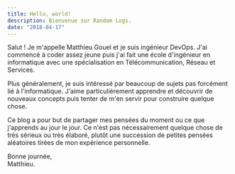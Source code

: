 ```yaml
---
title: Hello, world!
description: Bienvenue sur Random Logs.
date: "2018-04-17"
---
```


Salut ! Je m'appelle Matthieu Gouel et je suis ingénieur DevOps. J'ai commencé à coder assez jeune puis j'ai fait une école d'ingénieur en informatique avec une spécialisation en Télécommunication, Réseau et Services.

<!--more-->

Plus généralement, je suis intéressé par beaucoup de sujets pas forcément lié à l'informatique. J'aime particulièrement apprendre et découvrir de nouveaux concepts puis tenter de m'en servir pour construire quelque chose.

Ce blog a pour but de partager mes pensées du moment ou ce que j'apprends au jour le jour. Ce n'est pas nécessairement quelque chose de très sérieux ou très élaboré, plutôt une succession de petites pensées aléatoires tirées de mon expérience personnelle.

Bonne journée,  
Matthieu.
